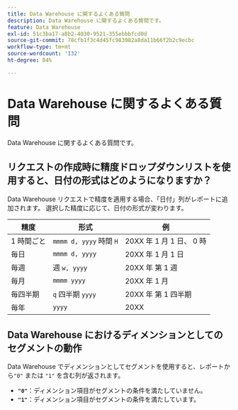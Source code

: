 ```yaml
---
title: Data Warehouse に関するよくある質問
description: Data Warehouse に関するよくある質問です。
feature: Data Warehouse
exl-id: 51c3ba17-a8b2-4030-9521-355ebbbfcd0d
source-git-commit: 78cfb1f3c4d45fc983982a8da11b66f2b2c9ecbc
workflow-type: tm+mt
source-wordcount: '132'
ht-degree: 84%

---
```


# Data Warehouse に関するよくある質問

Data Warehouse に関するよくある質問です。

## リクエストの作成時に精度ドロップダウンリストを使用すると、日付の形式はどのようになりますか？

Data Warehouse リクエストで精度を適用する場合、「日付」列がレポートに追加されます。 選択した精度に応じて、日付の形式が変わります。

| 精度 | 形式 | 例 |
| --- | --- | --- |
| 1 時間ごと | `mmmm d, yyyy` 時間 `H` | 20XX 年 1 月 1 日、 0 時 |
| 毎日 | `mmmm d, yyyy` | 20XX 年 1 月 1 日 |
| 毎週 | 週 `w, yyyy` | 20XX 年 第 1 週 |
| 毎月 | `mmmm yyyy` | 20XX 年 1 月 |
| 毎四半期 | `q` 四半期 `yyyy` | 20XX 年 第 1 四半期 |
| 毎年 | `yyyy` | 20XX |

## Data Warehouse におけるディメンションとしてのセグメントの動作

Data Warehouse でディメンションとしてセグメントを使用すると、レポートから`"0"` または `"1"` を含む列が返されます。

* **`"0"`**：ディメンション項目がセグメントの条件を満たしていません。
* **`"1"`**：ディメンション項目がセグメントの条件を満たしています。
